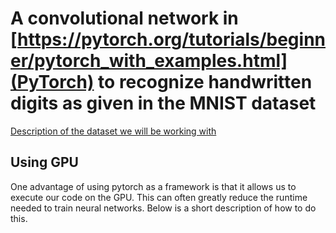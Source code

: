 # A convolutional network in [https://pytorch.org/tutorials/beginner/pytorch_with_examples.html](PyTorch) to recognize handwritten digits as given in the MNIST dataset

[Description of the dataset we will be working with](https://en.wikipedia.org/wiki/MNIST_database)


##

## Using GPU

One advantage of using pytorch as a framework is that it allows us to execute our code on the GPU. This can often greatly reduce the runtime needed to train neural networks. Below is a short description of how to do this.
